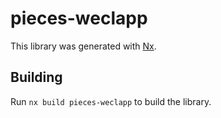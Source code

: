 # pieces-weclapp

This library was generated with [Nx](https://nx.dev).

## Building

Run `nx build pieces-weclapp` to build the library.
